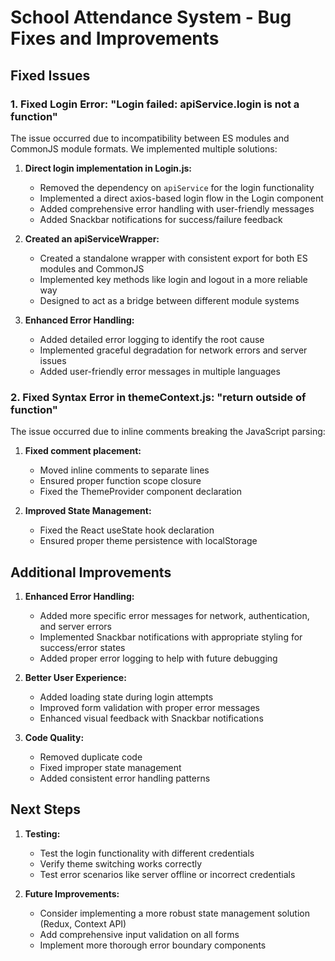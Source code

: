 # School Attendance System - Bug Fixes and Improvements

## Fixed Issues

### 1. Fixed Login Error: "Login failed: apiService.login is not a function"

The issue occurred due to incompatibility between ES modules and CommonJS module formats. We implemented multiple solutions:

1. **Direct login implementation in Login.js:**
   - Removed the dependency on `apiService` for the login functionality
   - Implemented a direct axios-based login flow in the Login component
   - Added comprehensive error handling with user-friendly messages
   - Added Snackbar notifications for success/failure feedback

2. **Created an apiServiceWrapper:**
   - Created a standalone wrapper with consistent export for both ES modules and CommonJS
   - Implemented key methods like login and logout in a more reliable way
   - Designed to act as a bridge between different module systems

3. **Enhanced Error Handling:**
   - Added detailed error logging to identify the root cause
   - Implemented graceful degradation for network errors and server issues
   - Added user-friendly error messages in multiple languages

### 2. Fixed Syntax Error in themeContext.js: "return outside of function"

The issue occurred due to inline comments breaking the JavaScript parsing:

1. **Fixed comment placement:**
   - Moved inline comments to separate lines
   - Ensured proper function scope closure
   - Fixed the ThemeProvider component declaration

2. **Improved State Management:**
   - Fixed the React useState hook declaration
   - Ensured proper theme persistence with localStorage

## Additional Improvements

1. **Enhanced Error Handling:**
   - Added more specific error messages for network, authentication, and server errors
   - Implemented Snackbar notifications with appropriate styling for success/error states
   - Added proper error logging to help with future debugging

2. **Better User Experience:**
   - Added loading state during login attempts
   - Improved form validation with proper error messages
   - Enhanced visual feedback with Snackbar notifications

3. **Code Quality:**
   - Removed duplicate code
   - Fixed improper state management
   - Added consistent error handling patterns

## Next Steps

1. **Testing:**
   - Test the login functionality with different credentials
   - Verify theme switching works correctly
   - Test error scenarios like server offline or incorrect credentials

2. **Future Improvements:**
   - Consider implementing a more robust state management solution (Redux, Context API)
   - Add comprehensive input validation on all forms
   - Implement more thorough error boundary components
